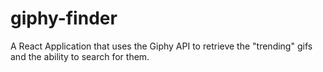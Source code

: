 # giphy-finder
A React Application that uses the Giphy API to retrieve the "trending" gifs and the ability to search for them.
